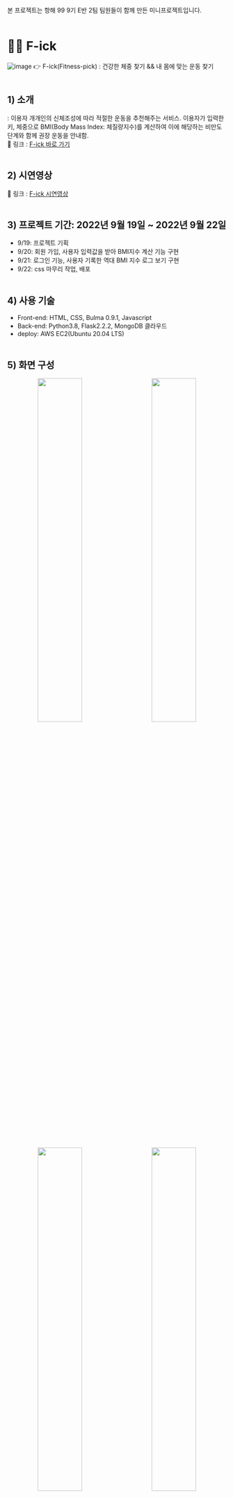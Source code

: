 본 프로젝트는 항해 99 9기 E반 2팀 팀원들이 함께 만든 미니프로젝트입니다.
<br/><br/>
# 🏃‍♀️ F-ick
![image](https://user-images.githubusercontent.com/98001726/191638076-b10990e6-a138-446e-9115-586004534d35.png)
👉 F-ick(Fitness-pick) : 건강한 체중 찾기 && 내 몸에 맞는 운동 찾기
<br/><br/>
## 1) 소개
 : 이용자 개개인의 신체조성에 따라 적절한 운동을 추천해주는 서비스. 이용자가 입력한 키, 체중으로 BMI(Body Mass Index: 체질량지수)를 계산하여 이에 해당하는 비만도 단계와 함께 권장 운동을 안내함. <br/>
 🔗 링크 : [F-ick 바로 가기](http://jeongjin-yoon.shop/) 
<br/><br/>
## 2) 시연영상
 🔗 링크 : [F-ick 시연영상](https://www.youtube.com/watch?v=usWqIlXvuLU)
<br/><br/>
## 3) 프로젝트 기간: 2022년 9월 19일 ~ 2022년 9월 22일
- 9/19: 프로젝트 기획
- 9/20: 회원 가입, 사용자 입력값을 받아 BMI지수 계산 기능 구현
- 9/21: 로그인 기능, 사용자 기록한 역대 BMI 지수 로그 보기 구현
- 9/22: css 마무리 작업, 배포
<br/><br/>
## 4) 사용 기술
- Front-end: HTML, CSS, Bulma 0.9.1, Javascript
- Back-end: Python3.8, Flask2.2.2, MongoDB 클라우드
- deploy: AWS EC2(Ubuntu 20.04 LTS)
<br/><br/>
## 5) 화면 구성
<p align="middle">
<img src="https://user-images.githubusercontent.com/98001726/191640388-1535ccc4-e415-4545-8575-8cfceca34879.png" width="45%" style="margin-right: 1rem;">
<img src="https://user-images.githubusercontent.com/98001726/191640495-8b4cc24f-9e6b-4b94-b6f3-a9b042acf039.png" width="45%" style="margin-left: 1rem;">
</p>
<p align="middle">
<img src="https://user-images.githubusercontent.com/98001726/191640695-69873b6b-526d-4ecd-989a-3562482c26b6.png" width="45%" style="margin-right: 1rem;">
<img src="https://user-images.githubusercontent.com/98001726/191640842-cacad49c-4b15-43a3-84e6-2a0cfe976b08.png" width="45%" style="margin-left: 1rem;">
</p>

- 왼쪽에서 오른쪽으로<br/>
    (1) 로그인 화면 <br/>
    (2) 회원 가입 화면<br/>
    (3) index.html - 사용자 키, 체중 입력 화면<br/>
    (4) 사용자 BMI 저장 로그 (BMI, 비만도와 그에 따른 권장운동을 보여준다.)
<br/><br/>
## 6) DB 구성
(1) user(회원 저장)
|  |  |  |
| - | - | - |
| num | int | pk(기본키) |
| name | String | 유저이름 |
| id | String | 유저 아이디 |
| pw | String | 유저 비밀번호 | 
| mail | String | 유저 이메일 | 

(2) user_bmi(사용자 bmi 로그 저장)
|  |  |  |
| - | - | - |
| user_bmi_num | int | pk(기본키) |
| user_num | int | fk(외래키, user의 num을 참조) |
| user_height | String | 키 |
| user_weight | String | 몸무게 | 
| user_bmi | Double | bmi 지수 | 
| register_date | Date | bmi 저장 날짜 | 

<br/><br/>
## 7) 기능 상세
### (1) 회원 가입 **- 서주리**
- 이름, 아이디, 비밀번호 등 공란이 있을 시 경고 텍스트가 표시된다.
- 아이디 중복체크: 중복체크 버튼을 클릭하여 중복/사용가능 텍스트가 표시된다.
- 비밀번호 일치 여부 체크: 2개의 입력값이 다르면 alert 창을 띄우고 2번째 입력칸을 비운다.
- 이메일 유효성 체크: ’@’ ‘.’ 이 포함되지 않으면 alert창을 띄운다.
- 회원가입 유저 정보를 DB 저장 시 순서대로 넘버링한다.

(2) 로그인 **- 김대철**
- 아이디, 비밀번호 입력창에 공란이 있는 상태에서 로그인 버튼을 클릭할 경우 경고 텍스트 표시
- 회원가입 버튼 클릭 시 회원가입 페이지로 이동
- 로그인 성공 시 토큰을 발급해서 쿠키에 넣어줌
- 토큰에는 토큰이 유지되는 시간 및 회원가입 시 등록했던 id 값, 넘버링 값이 저장됨

(3) 사용자 키/체중 입력값 DB 저장 **- 윤정진**
- 로그인한 사용자의 키와 체중을 입력받을 수 있다.
- 받은 입력값으로 해당 로그인 유저의 BMI를 계산한다.
- 사용자가 입력한 키, 체중, 계산된 BMI 지수, 저장 날짜를 DB에 저장한다.

(4) BMI 연산 및 결과 출력 **- 백지영**

- 사용자가 BMI를 계산하면 그에 따른 `BMI 데이터`들을 볼 수 있다.
- 사용자가 저장한 역대 BMI 로그들을 최신순으로 볼 수 있다.
- BMI 로그 등록 날짜를 클릭하면 해당 날짜에 저장된 `BMI 데이터`들을 동적으로 볼 수 있다.
- `BMI 데이터` - 키, 체중, BMI 지수, 체형, 설명, 추천 운동 3개의 이미지
